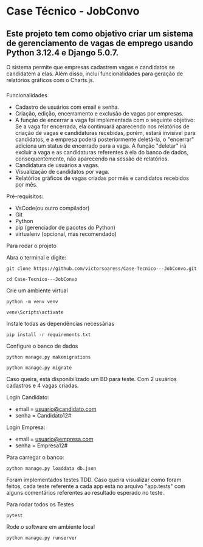 # **Case Técnico - JobConvo**
## Este projeto tem como objetivo criar um sistema de gerenciamento de vagas de emprego usando Python 3.12.4 e Django 5.0.7. 
O sistema permite que empresas cadastrem vagas e candidatos se candidatem a elas. Além disso, inclui funcionalidades para geração de relatórios gráficos com o Charts.js.
###
Funcionalidades
 - Cadastro de usuários com email e senha.
 - Criação, edição, encerramento e exclusão de vagas por empresas.
 - A função de encerrar a vaga foi implementada com o seguinte objetivo: Se a vaga for encerrada, ela continuará aparecendo nos relatórios de criação de vagas e candidaturas recebidas, porém, estará invisível para candidatos, e a empresa poderá posteriormente deletá-la, o "encerrar" adiciona um status de encerrado para a vaga. A função "deletar" irá excluir a vaga e as candidaturas referentes à ela do banco de dados, consequentemente, não aparecendo na sessão de relatórios.
 - Candidatura de usuários a vagas.
 - Visualização de candidatos por vaga.
 - Relatórios gráficos de vagas criadas por mês e candidatos recebidos por mês.

Pré-requisitos:
 - VsCode(ou outro compilador)
 - Git
 - Python
 - pip (gerenciador de pacotes do Python)
 - virtualenv (opcional, mas recomendado)

Para rodar o projeto

Abra o terminal e digite:

```
git clone https://github.com/victorsoaress/Case-Tecnico---JobConvo.git
```
```
cd Case-Tecnico---JobConvo
```

Crie um ambiente virtual 

```
python -m venv venv
```
```
venv\Scripts\activate
```
Instale todas as dependências necessárias
```
pip install -r requirements.txt
```
Configure o banco de dados
```
python manage.py makemigrations
```
```
python manage.py migrate
```
Caso queira, está disponibilizado um BD para teste. Com 2 usuários cadastros e 4 vagas criadas.

Login Candidato:
 - email = usuario@candidato.com
 - senha = Candidato12#

Login Empresa:
 - email = usuario@empresa.com
 - senha = Empresa12#

Para carregar o banco:

```
python manage.py loaddata db.json

```

Foram implementados testes TDD. Caso queira visualizar como foram feitos, cada teste referente a cada app está no arquivo "app.tests" com alguns comentários referentes ao resultado esperado no teste.

Para rodar todos os Testes
```
pytest
```

Rode o software em ambiente local
```
python manage.py runserver
```





